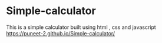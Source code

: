 # Simple-calculator
This is a simple calculator built using html , css and javascript 
https://puneet-2.github.io/Simple-calculator/
